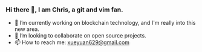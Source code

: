 ### Hi there 👋, I am Chris, a git and vim fan.

- 🔭 I’m currently working on blockchain technology, and I'm really into this new area.
- 👯 I’m looking to collaborate on open source projects.
- 📫 How to reach me: xueyuan629@gmail.com
<!--
**xueyuanl/xueyuanl** is a ✨ _special_ ✨ repository because its `README.md` (this file) appears on your GitHub profile.

Here are some ideas to get you started:

- 🔭 I’m currently working on ... hyper converged infrastructure(HCI).
- 🌱 I’m currently learning ...
- 👯 I’m looking to collaborate on ...
- 🤔 I’m looking for help with ...
- 💬 Ask me about ...
- 📫 How to reach me: ...
- 😄 Pronouns: ...
- ⚡ Fun fact: ...
-->
